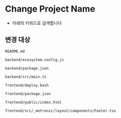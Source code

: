 # Change Project Name

- 아래의 키워드로 검색합니다

## 변경 대상

```
README.md
```

```
backend/ecosystem.config.js
```

```
backend/package.json
```

```
backend/src/main.ts
```

```
frontend/deploy.bash
```

```
frontend/package.json
```

```
frontend/public/index.html
```

```
frontend/src/_metronic/layout/components/Footer.tsx
```
